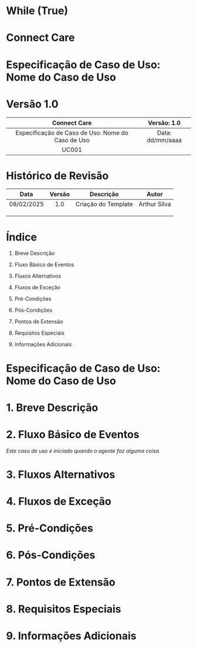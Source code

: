 ﻿
# **While (True)**


# **Connect Care**

# **Especificação de Caso de Uso: Nome do Caso de Uso**

# **Versão 1.0**

|Connect Care                                       |Versão:      1.0  |
|:-------------------------------------------------:|:----------------:|
|Especificação de Caso de Uso: Nome do Caso de Uso  |Data: dd/mm/aaaa  |
|UC001                                                                 |

# **Histórico de Revisão**

|**Data**|**Versão**|**Descrição** |**Autor**|
| :----: | :------: | :----------: | :-----: |
|08/02/2025|1.0|Criação do Template|Arthur Silva|
|||||
|||||
|||||

# **Índice**

1. Breve Descrição

2.	Fluxo Básico de Eventos

3.	Fluxos Alternativos

4.	Fluxos de Exceção

5.	Pré-Condições

6.	Pós-Condições

7.	Pontos de Extensão

8.	Requisitos Especiais

9.	Informações Adicionais

# **Especificação de Caso de Uso: Nome do Caso de Uso** 


# 1. **Breve Descrição**

# 2. **Fluxo Básico de Eventos**
   *Este caso de uso é iniciado quando o agente faz alguma coisa.*

# 3. **Fluxos Alternativos**

# 4. **Fluxos de Exceção**

# 5. **Pré-Condições** 
   
# 6. **Pós-Condições**
   
# 7. **Pontos de Extensão**
   
# 8. **Requisitos Especiais**
   
# 9. **Informações Adicionais**
